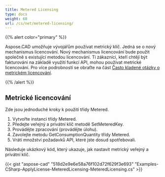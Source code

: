 ```yaml
---
title: Metered Licensing
type: docs
weight: 60
url: /cs/net/metered-licensing/
---
```


{{% alert color="primary" %}} 

Aspose.CAD umožňuje vývojářům používat metrický klíč. Jedná se o nový mechanismus licencování. Nový mechanismus licencování bude použit společně s existující metodou licencování. Ti zákazníci, kteří chtějí být fakturováni na základě využití funkcí API, mohou používat metrické licencování. Pro více podrobností se obraťte na část [Často kladené otázky o metrickém licencování](https://purchase.aspose.com/faqs/licensing/metered).

{{% /alert %}} 
## **Metrické licencování**
Zde jsou jednoduché kroky k použití třídy Metered.

1. Vytvořte instanci třídy Metered.
1. Předejte veřejný a privátní klíč metodě SetMeteredKey.
1. Provádějte zpracování (provádějte úlohu).
1. Zavolejte metodu GetConsumptionQuantity třídy Metered.
1. Vrátí množství požadavků API, které jste dosud spotřebovali.

Následuje ukázkový kód, který ukazuje, jak nastavit metrický veřejný a privátní klíč.

{{< gist "aspose-cad" "518d2e9e6e58a76f102d72f629f3e693" "Examples-CSharp-ApplyLicense-MeteredLicensing-MeteredLicensing.cs" >}}
